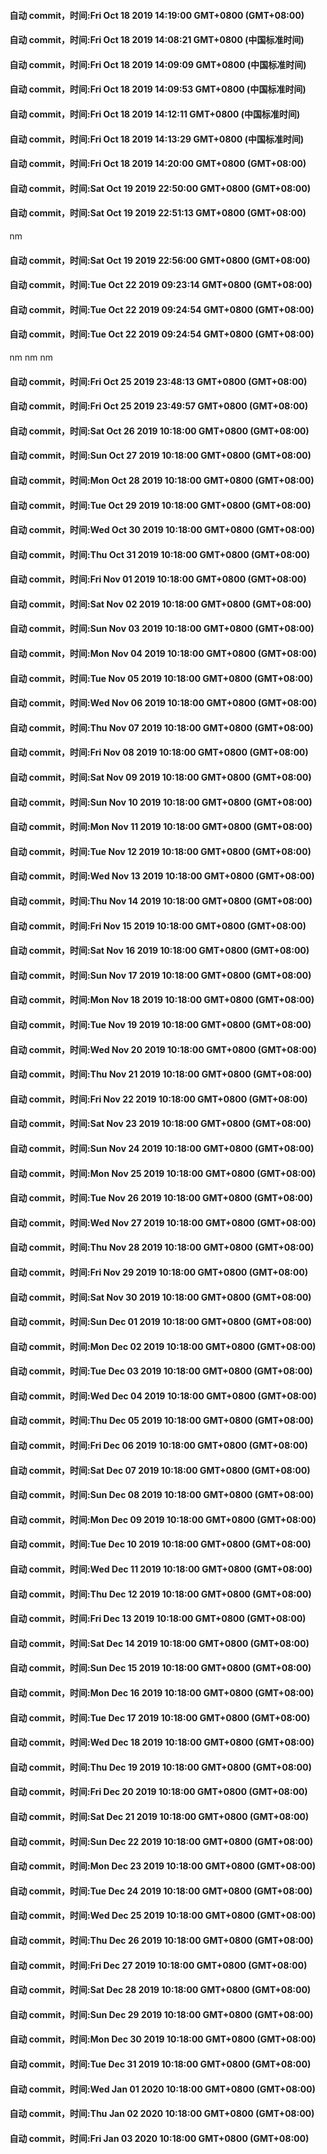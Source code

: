 #### 自动 commit，时间:Fri Oct 18 2019 14:19:00 GMT+0800 (GMT+08:00)
#### 自动 commit，时间:Fri Oct 18 2019 14:08:21 GMT+0800 (中国标准时间)
#### 自动 commit，时间:Fri Oct 18 2019 14:09:09 GMT+0800 (中国标准时间)
#### 自动 commit，时间:Fri Oct 18 2019 14:09:53 GMT+0800 (中国标准时间)
#### 自动 commit，时间:Fri Oct 18 2019 14:12:11 GMT+0800 (中国标准时间)
#### 自动 commit，时间:Fri Oct 18 2019 14:13:29 GMT+0800 (中国标准时间)
#### 自动 commit，时间:Fri Oct 18 2019 14:20:00 GMT+0800 (GMT+08:00)
#### 自动 commit，时间:Sat Oct 19 2019 22:50:00 GMT+0800 (GMT+08:00)
#### 自动 commit，时间:Sat Oct 19 2019 22:51:13 GMT+0800 (GMT+08:00)
nm
#### 自动 commit，时间:Sat Oct 19 2019 22:56:00 GMT+0800 (GMT+08:00)
#### 自动 commit，时间:Tue Oct 22 2019 09:23:14 GMT+0800 (GMT+08:00)
#### 自动 commit，时间:Tue Oct 22 2019 09:24:54 GMT+0800 (GMT+08:00)
#### 自动 commit，时间:Tue Oct 22 2019 09:24:54 GMT+0800 (GMT+08:00)
nm
nm
nm
#### 自动 commit，时间:Fri Oct 25 2019 23:48:13 GMT+0800 (GMT+08:00)
#### 自动 commit，时间:Fri Oct 25 2019 23:49:57 GMT+0800 (GMT+08:00)
#### 自动 commit，时间:Sat Oct 26 2019 10:18:00 GMT+0800 (GMT+08:00)
#### 自动 commit，时间:Sun Oct 27 2019 10:18:00 GMT+0800 (GMT+08:00)
#### 自动 commit，时间:Mon Oct 28 2019 10:18:00 GMT+0800 (GMT+08:00)
#### 自动 commit，时间:Tue Oct 29 2019 10:18:00 GMT+0800 (GMT+08:00)
#### 自动 commit，时间:Wed Oct 30 2019 10:18:00 GMT+0800 (GMT+08:00)
#### 自动 commit，时间:Thu Oct 31 2019 10:18:00 GMT+0800 (GMT+08:00)
#### 自动 commit，时间:Fri Nov 01 2019 10:18:00 GMT+0800 (GMT+08:00)
#### 自动 commit，时间:Sat Nov 02 2019 10:18:00 GMT+0800 (GMT+08:00)
#### 自动 commit，时间:Sun Nov 03 2019 10:18:00 GMT+0800 (GMT+08:00)
#### 自动 commit，时间:Mon Nov 04 2019 10:18:00 GMT+0800 (GMT+08:00)
#### 自动 commit，时间:Tue Nov 05 2019 10:18:00 GMT+0800 (GMT+08:00)
#### 自动 commit，时间:Wed Nov 06 2019 10:18:00 GMT+0800 (GMT+08:00)
#### 自动 commit，时间:Thu Nov 07 2019 10:18:00 GMT+0800 (GMT+08:00)
#### 自动 commit，时间:Fri Nov 08 2019 10:18:00 GMT+0800 (GMT+08:00)
#### 自动 commit，时间:Sat Nov 09 2019 10:18:00 GMT+0800 (GMT+08:00)
#### 自动 commit，时间:Sun Nov 10 2019 10:18:00 GMT+0800 (GMT+08:00)
#### 自动 commit，时间:Mon Nov 11 2019 10:18:00 GMT+0800 (GMT+08:00)
#### 自动 commit，时间:Tue Nov 12 2019 10:18:00 GMT+0800 (GMT+08:00)
#### 自动 commit，时间:Wed Nov 13 2019 10:18:00 GMT+0800 (GMT+08:00)
#### 自动 commit，时间:Thu Nov 14 2019 10:18:00 GMT+0800 (GMT+08:00)
#### 自动 commit，时间:Fri Nov 15 2019 10:18:00 GMT+0800 (GMT+08:00)
#### 自动 commit，时间:Sat Nov 16 2019 10:18:00 GMT+0800 (GMT+08:00)
#### 自动 commit，时间:Sun Nov 17 2019 10:18:00 GMT+0800 (GMT+08:00)
#### 自动 commit，时间:Mon Nov 18 2019 10:18:00 GMT+0800 (GMT+08:00)
#### 自动 commit，时间:Tue Nov 19 2019 10:18:00 GMT+0800 (GMT+08:00)
#### 自动 commit，时间:Wed Nov 20 2019 10:18:00 GMT+0800 (GMT+08:00)
#### 自动 commit，时间:Thu Nov 21 2019 10:18:00 GMT+0800 (GMT+08:00)
#### 自动 commit，时间:Fri Nov 22 2019 10:18:00 GMT+0800 (GMT+08:00)
#### 自动 commit，时间:Sat Nov 23 2019 10:18:00 GMT+0800 (GMT+08:00)
#### 自动 commit，时间:Sun Nov 24 2019 10:18:00 GMT+0800 (GMT+08:00)
#### 自动 commit，时间:Mon Nov 25 2019 10:18:00 GMT+0800 (GMT+08:00)
#### 自动 commit，时间:Tue Nov 26 2019 10:18:00 GMT+0800 (GMT+08:00)
#### 自动 commit，时间:Wed Nov 27 2019 10:18:00 GMT+0800 (GMT+08:00)
#### 自动 commit，时间:Thu Nov 28 2019 10:18:00 GMT+0800 (GMT+08:00)
#### 自动 commit，时间:Fri Nov 29 2019 10:18:00 GMT+0800 (GMT+08:00)
#### 自动 commit，时间:Sat Nov 30 2019 10:18:00 GMT+0800 (GMT+08:00)
#### 自动 commit，时间:Sun Dec 01 2019 10:18:00 GMT+0800 (GMT+08:00)
#### 自动 commit，时间:Mon Dec 02 2019 10:18:00 GMT+0800 (GMT+08:00)
#### 自动 commit，时间:Tue Dec 03 2019 10:18:00 GMT+0800 (GMT+08:00)
#### 自动 commit，时间:Wed Dec 04 2019 10:18:00 GMT+0800 (GMT+08:00)
#### 自动 commit，时间:Thu Dec 05 2019 10:18:00 GMT+0800 (GMT+08:00)
#### 自动 commit，时间:Fri Dec 06 2019 10:18:00 GMT+0800 (GMT+08:00)
#### 自动 commit，时间:Sat Dec 07 2019 10:18:00 GMT+0800 (GMT+08:00)
#### 自动 commit，时间:Sun Dec 08 2019 10:18:00 GMT+0800 (GMT+08:00)
#### 自动 commit，时间:Mon Dec 09 2019 10:18:00 GMT+0800 (GMT+08:00)
#### 自动 commit，时间:Tue Dec 10 2019 10:18:00 GMT+0800 (GMT+08:00)
#### 自动 commit，时间:Wed Dec 11 2019 10:18:00 GMT+0800 (GMT+08:00)
#### 自动 commit，时间:Thu Dec 12 2019 10:18:00 GMT+0800 (GMT+08:00)
#### 自动 commit，时间:Fri Dec 13 2019 10:18:00 GMT+0800 (GMT+08:00)
#### 自动 commit，时间:Sat Dec 14 2019 10:18:00 GMT+0800 (GMT+08:00)
#### 自动 commit，时间:Sun Dec 15 2019 10:18:00 GMT+0800 (GMT+08:00)
#### 自动 commit，时间:Mon Dec 16 2019 10:18:00 GMT+0800 (GMT+08:00)
#### 自动 commit，时间:Tue Dec 17 2019 10:18:00 GMT+0800 (GMT+08:00)
#### 自动 commit，时间:Wed Dec 18 2019 10:18:00 GMT+0800 (GMT+08:00)
#### 自动 commit，时间:Thu Dec 19 2019 10:18:00 GMT+0800 (GMT+08:00)
#### 自动 commit，时间:Fri Dec 20 2019 10:18:00 GMT+0800 (GMT+08:00)
#### 自动 commit，时间:Sat Dec 21 2019 10:18:00 GMT+0800 (GMT+08:00)
#### 自动 commit，时间:Sun Dec 22 2019 10:18:00 GMT+0800 (GMT+08:00)
#### 自动 commit，时间:Mon Dec 23 2019 10:18:00 GMT+0800 (GMT+08:00)
#### 自动 commit，时间:Tue Dec 24 2019 10:18:00 GMT+0800 (GMT+08:00)
#### 自动 commit，时间:Wed Dec 25 2019 10:18:00 GMT+0800 (GMT+08:00)
#### 自动 commit，时间:Thu Dec 26 2019 10:18:00 GMT+0800 (GMT+08:00)
#### 自动 commit，时间:Fri Dec 27 2019 10:18:00 GMT+0800 (GMT+08:00)
#### 自动 commit，时间:Sat Dec 28 2019 10:18:00 GMT+0800 (GMT+08:00)
#### 自动 commit，时间:Sun Dec 29 2019 10:18:00 GMT+0800 (GMT+08:00)
#### 自动 commit，时间:Mon Dec 30 2019 10:18:00 GMT+0800 (GMT+08:00)
#### 自动 commit，时间:Tue Dec 31 2019 10:18:00 GMT+0800 (GMT+08:00)
#### 自动 commit，时间:Wed Jan 01 2020 10:18:00 GMT+0800 (GMT+08:00)
#### 自动 commit，时间:Thu Jan 02 2020 10:18:00 GMT+0800 (GMT+08:00)
#### 自动 commit，时间:Fri Jan 03 2020 10:18:00 GMT+0800 (GMT+08:00)
